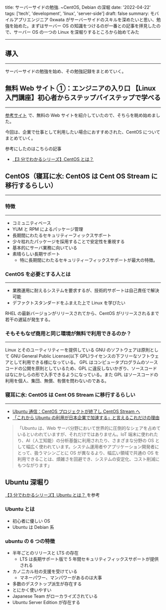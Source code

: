 title: サーバーサイドの勉強. ~CentOS, Debian の深堀
date: '2022-04-22'
tags: ['tech', 'development', 'linux', 'server-side']
draft: false
summary: モバイルアプリエンジニア 0xwata がサーバーサイドのスキルを深めたいと思い、勉強を始めた。まずはサーバー OS の知識をつけるのが一番との記事を拝見したので、サーバー OS の一つの Linux を深堀りするところから始めてみた

---

## 導入

---

サーバーサイドの勉強を始め、その勉強記録をまとめていく。

## 無料 Web サイト ①：エンジニアの入り口 【Linux 入門講座】初心者からステップバイステップで学べる

---

[参考サイト](https://infla-lab.com/blog/server-engineer-study/) で、無料の Web サイトを紹介していたので、そちらを眺め始めました。

今回は、企業で仕事として利用したい場合におすすめされた、CentOS についてまとめていく。

参考にしたのはこちらの記事

- [【3 分でわかるシリーズ】CentOS とは？
  ](https://eng-entrance.com/what-is-centos)

## CentOS（寝耳に水: CentOS は Cent OS Stream に移行するらしい）

---

### 特徴

---

- コミュニティベース
- YUM と RPM によるパッケージ管理
- 長期間にわたるセキュリティーフィックスサポート
- 少々枯れたパッケージを採用することで安定性を重視する
- 基本的にサーバ業務に向いている
- 素晴らしい長期サポート
  - 特に長期間にわたるセキュリティーフィックスサポートが最大の特徴。

### CentOS を必要とする人とは

---

- 業務運用に耐えるシステムを要求するが、技術的サポートは自己責任で解決可能
- デファクトスタンダードをふまえた上で Linux を学びたい

RHEL の最新バージョンがリリースされてから、CentOS がリリースされるまで若干の遅延が発生する。

### そもそもなぜ商用と同じ環境が無料で利用できるのか？

---

Linux とそのユーティリティーを提供している GNU のソフトウェアは原則として GNU General Public License(以下 GPL)ライセンスの下フリーなソフトウェアとして利用できる様になっている。
GPL はコンピュータプログラムのソースコードの公開を原則としているため、GPL に違反しないかぎり、ソースコードはなにかしらの形で入手できるようになっている。また GPL はソースコードの利用を個人、集団、無償、有償を問わないのである。

### 寝耳に水: CentOS は Cent OS Stream に移行するらしい

---

- [Ubuntu 通信：CentOS プロジェクトが終了し CentOS Stream へ
  ](https://www.ntt-tx.co.jp/column/tec/ubuntu2/)
- [「これから Ubuntu の利用が日本企業で加速する」と言えるこれだけの理由
  ](https://atmarkit.itmedia.co.jp/ait/articles/2110/22/news005.html)

> 「Ubuntu は、Web サーバ分野において世界的に圧倒的なシェアを占めているといわれていますが、それだけではありません。IoT 端末に使われたり、AI（人工知能）の分析基盤に利用されたり、さまざまな分野の OS として幅広く使われています。システム運用者やアプリケーション開発者にとって、扱うマシンごとに OS が異なるより、幅広い領域で共通の OS を利用できることは、煩雑さを回避でき、システムの安定化、コスト削減にもつながります」

## Ubuntu 深堀り

[【3 分でわかるシリーズ】Ubuntu とは？
](https://eng-entrance.com/what-is-ubuntu)を参考

### Ubuntu とは

- 初心者に優しい OS
- Ubuntu は Debian 系

### ubuntu の 6 つの特徴

- 半年ごとのリリースと LTS の存在
  - LTS は長期サポート版で 5 年間セキュリティフィックスサポートが提供される
- カノ二カル社の支援を受けている
  - マネーパワー、マンパワーがあるのは大事
- 多数のデスクトップ派生が存在する
- とにかく使いやすい
- Japanese Team がローカライズされている
- Ubuntu Server Edition が存在する
